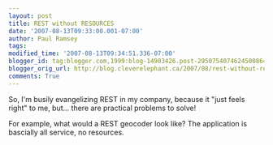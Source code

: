 ```yaml
---
layout: post
title: REST without RESOURCES
date: '2007-08-13T09:33:00.001-07:00'
author: Paul Ramsey
tags: 
modified_time: '2007-08-13T09:34:51.336-07:00'
blogger_id: tag:blogger.com,1999:blog-14903426.post-2950754074624500864
blogger_orig_url: http://blog.cleverelephant.ca/2007/08/rest-without-resources.html
comments: True
---
```


So, I'm busily evangelizing REST in my company, because it "just feels right" to me, but... there are practical problems to solve!

For example, what would a REST geocoder look like?  The application is bascially all service, no resources.